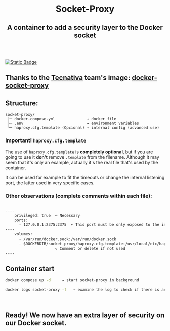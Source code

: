 <h1>
  <p align="center" width="100%">
    Socket-Proxy
  </p> 
</h1>

<h2> 
  <p align="center" width="100%">
    A container to add a security layer to the Docker socket</br>
  </p>
  </br>
</h2>

[![Static Badge](https://img.shields.io/badge/lang-%F0%9F%87%AA%F0%9F%87%B8_es-blue?style=plastic)](README.md)


## Thanks to the [Tecnativa](https://github.com/Tecnativa) team's image: [docker-socket-proxy](https://github.com/Tecnativa/docker-socket-proxy)

## Structure:

    socket-proxy/
     ├─ docker-compose.yml              → docker file
     ├─ .env                            → environment variables
     └─ haproxy.cfg.template (Opcional) → internal config (advanced use)

### Important! `haproxy.cfg.template`

The use of `haproxy.cfg.template` is **completely optional**, but if you are going to use it **don't** remove `.template` from the filename. Although it may seem that it's only an example, actually it's the real file that's used by the container.

It can be used for example to fit the timeouts or change the internal listening port, the latter used in very specific cases.

### Other observations (complete comments within each file):

```dockerfile

----
    privileged: true  ← Necessary
    ports:
      - 127.0.0.1:2375:2375  ← This port must be only exposed to the internal network
----
    volumes:
      - /var/run/docker.sock:/var/run/docker.sock
      - $DOCKERDIR/socket-proxy/haproxy.cfg.template:/usr/local/etc/haproxy/haproxy.cfg.template
                      ↖ Comment or delete if not used
----
```
## Container start

```bash
docker compose up -d     → start socket-proxy in background

docker logs socket-proxy -f   → examine the log to check if there is any issue (CTRL+c for exit)
```
</br>

## Ready! We now have an extra layer of security on our Docker socket.
